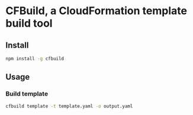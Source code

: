 # CFBuild, a CloudFormation template build tool

## Install

```sh
npm install -g cfbuild
```

## Usage

### Build template

```sh
cfbuild template -t template.yaml -o output.yaml
```
